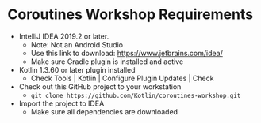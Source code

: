 Coroutines Workshop Requirements
================================

* IntelliJ IDEA 2019.2 or later.
  - Note: Not an Android Studio
  - Use this link to download: https://www.jetbrains.com/idea/ 
  - Make sure Gradle plugin is installed and active
* Kotlin 1.3.60 or later plugin installed
  - Check Tools | Kotlin | Configure Plugin Updates | Check
* Check out this GitHub project to your workstation
  - `git clone https://github.com/Kotlin/coroutines-workshop.git`
* Import the project to IDEA
  - Make sure all dependencies are downloaded
